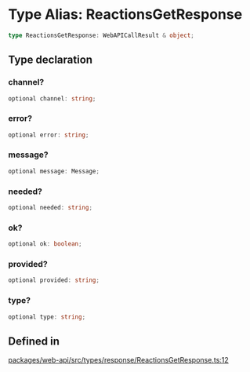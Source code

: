 # Type Alias: ReactionsGetResponse

```ts
type ReactionsGetResponse: WebAPICallResult & object;
```

## Type declaration

### channel?

```ts
optional channel: string;
```

### error?

```ts
optional error: string;
```

### message?

```ts
optional message: Message;
```

### needed?

```ts
optional needed: string;
```

### ok?

```ts
optional ok: boolean;
```

### provided?

```ts
optional provided: string;
```

### type?

```ts
optional type: string;
```

## Defined in

[packages/web-api/src/types/response/ReactionsGetResponse.ts:12](https://github.com/slackapi/node-slack-sdk/blob/main/packages/web-api/src/types/response/ReactionsGetResponse.ts#L12)
